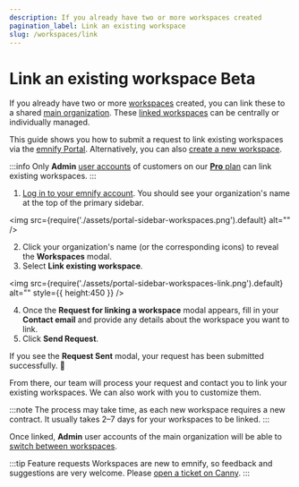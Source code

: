 ```yaml
---
description: If you already have two or more workspaces created
pagination_label: Link an existing workspace
slug: /workspaces/link
---
```


# Link an existing workspace <span className="theme-doc-version-badge badge badge--primary beta">Beta</span>

If you already have two or more [workspaces](/glossary#workspace) created, you can link these to a shared [main organization](/glossary#main-organization).
These [linked workspaces](/glossary#linked-workspaces) can be centrally or individually managed.

This guide shows you how to submit a request to link existing workspaces via the [emnify Portal](https://portal.emnify.com/).
Alternatively, you can also [create a new workspace](/how-tos/workspaces/create-new).

:::info
Only **Admin** [user accounts](/glossary#user-account) of customers on our [**Pro** plan](https://portal.emnify.com/organisation-settings/subscription#plans) can link existing workspaces.
:::

1. [Log in to your emnify account](https://portal.emnify.com/sign).
You should see your organization's name at the top of the primary sidebar.

<img
  src={require('./assets/portal-sidebar-workspaces.png').default}
  alt=""
/>

2. Click your organization's name (or the corresponding icons) to reveal the **Workspaces** modal.
3. Select **Link existing workspace**.

<img
  src={require('./assets/portal-sidebar-workspaces-link.png').default}
  alt=""
  style={{ height:450 }}
/>

4. Once the **Request for linking a workspace** modal appears, fill in your **Contact email** and provide any details about the workspace you want to link.
5. Click **Send Request**.

If you see the **Request Sent** modal, your request has been submitted successfully. 🎉

From there, our team will process your request and contact you to link your existing workspaces.
We can also work with you to customize them.

:::note
The process may take time, as each new workspace requires a new contract.
It usually takes 2–7 days for your workspaces to be linked.
:::

Once linked, **Admin** user accounts of the main organization will be able to [switch between workspaces](/how-tos/workspaces/switching-between).

:::tip Feature requests
Workspaces are new to emnify, so feedback and suggestions are very welcome.
Please [open a ticket on Canny](https://emnify.canny.io/).
:::
